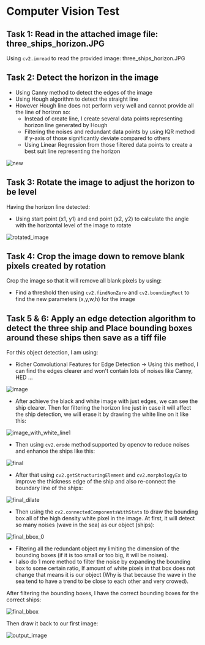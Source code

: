 # Computer Vision Test

## Task 1: Read in the attached image file: three_ships_horizon.JPG

Using `cv2.imread` to read the provided image: three_ships_horizon.JPG

## Task 2: Detect the horizon in the image

- Using Canny method to detect the edges of the image
- Using Hough algorithm to detect the straight line
- However Hough line does not perform very well and cannot provide all the line of horizon so:
    - Instead of create line, I create several data points representing horizon line generated by Hough
    - Filtering the noises and redundant data points by using IQR method if y-axis of those significantly deviate compared to others
    - Using Linear Regression from those filtered data points to create a best suit line representing the horizon

![new](https://github.com/user-attachments/assets/f0970d0c-3ad8-4558-bc27-95ceae42a836)

## Task 3: Rotate the image to adjust the horizon to be level
Having the horizon line detected:
- Using start point (x1, y1) and end point (x2, y2) to calculate the angle with the horizontal level of the image to rotate

![rotated_image](https://github.com/user-attachments/assets/831ce688-592d-447b-85e8-18fe598458e8)

## Task 4: Crop the image down to remove blank pixels created by rotation
Crop the image so that it will remove all blank pixels by using:
- Find a threshold then using `cv2.findNonZero` and `cv2.boundingRect` to find the new parameters (x,y,w,h) for the image

## Task 5 & 6: Apply an edge detection algorithm to detect the three ship and Place bounding boxes around these ships then save as a tiff file
For this object detection, I am using:
- Richer Convolutional Features for Edge Detection -> Using this method, I can find the edges clearer and won't contain lots of noises like Canny, HED ...

![image](https://github.com/user-attachments/assets/01165288-7730-4afb-a1d2-1669e4a5df05)

- After achieve the black and white image with just edges, we can see the ship clearer. Then for filtering the horizon line just in case it will affect the ship detection, we will erase it by drawing the white line on it like this:

![image_with_white_line1](https://github.com/user-attachments/assets/c6252fcc-1c35-4e45-8ad6-df7d26910d7d)

- Then using `cv2.erode` method supported by opencv to reduce noises and enhance the ships like this: 

![final](https://github.com/user-attachments/assets/1542bc5c-7181-427a-8ae5-43811d5cef39)

- After that using `cv2.getStructuringElement` and `cv2.morphologyEx` to improve the thickness edge of the ship and also re-connect the boundary line of the ships:

![final_dilate](https://github.com/user-attachments/assets/59f0b618-1f9f-4ec8-86d1-736fc8f04540)

- Then using the `cv2.connectedComponentsWithStats` to draw the bounding box all of the high density white pixel in the image. At first, it will detect so many noises (wave in the sea) as our object (ships):

![final_bbox_0](https://github.com/user-attachments/assets/5ff60b94-afaf-43fe-9ea6-77a4509b190b)

- Filtering all the redundant object my limiting the dimension of the bounding boxes (if it is too small or too big, it will be noises). 
- I also do 1 more method to filter the noise by expanding the bounding box to some certain ratio, If amount of white pixels in that box does not change that means it is our object (Why is that because the wave in the sea tend to have a trend to be close to each other and very crowed).

After filtering the bounding boxes, I have the correct bounding boxes for the correct ships:

![final_bbox](https://github.com/user-attachments/assets/c8d306de-f89b-40e0-ac4a-cca87a06dbfb)

Then draw it back to our first image:

![output_image](https://github.com/user-attachments/assets/eb871a5b-8f2e-43f8-b58b-0c65b467ad1f)


